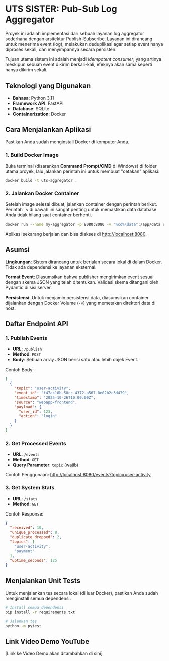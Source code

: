 # UTS SISTER: Pub-Sub Log Aggregator

Proyek ini adalah implementasi dari sebuah layanan log aggregator sederhana dengan arsitektur Publish-Subscribe. Layanan ini dirancang untuk menerima event (log), melakukan deduplikasi agar setiap event hanya diproses sekali, dan menyimpannya secara persisten.

Tujuan utama sistem ini adalah menjadi *idempotent consumer*, yang artinya meskipun sebuah event dikirim berkali-kali, efeknya akan sama seperti hanya dikirim sekali.

## Teknologi yang Digunakan

* **Bahasa**: Python 3.11
* **Framework API**: FastAPI
* **Database**: SQLite
* **Containerization**: Docker

## Cara Menjalankan Aplikasi

Pastikan Anda sudah menginstall Docker di komputer Anda.

### 1. Build Docker Image

Buka terminal (disarankan **Command Prompt/CMD** di Windows) di folder utama proyek, lalu jalankan perintah ini untuk membuat "cetakan" aplikasi:

```bash
docker build -t uts-aggregator .
```

### 2. Jalankan Docker Container

Setelah image selesai dibuat, jalankan container dengan perintah berikut. Perintah `-v` di bawah ini sangat penting untuk memastikan data database Anda tidak hilang saat container berhenti.

```bash
docker run --name my-aggregator -p 8080:8080 -v "%cd%\data":/app/data uts-aggregator
```

Aplikasi sekarang berjalan dan bisa diakses di [http://localhost:8080](http://localhost:8080).

## Asumsi

**Lingkungan**: Sistem dirancang untuk berjalan secara lokal di dalam Docker. Tidak ada dependensi ke layanan eksternal.

**Format Event**: Diasumsikan bahwa publisher mengirimkan event sesuai dengan skema JSON yang telah ditentukan. Validasi skema ditangani oleh Pydantic di sisi server.

**Persistensi**: Untuk menjamin persistensi data, diasumsikan container dijalankan dengan Docker Volume (`-v`) yang memetakan direktori data di host.

## Daftar Endpoint API

### 1. Publish Events

- **URL**: `/publish`
- **Method**: `POST`
- **Body**: Sebuah array JSON berisi satu atau lebih objek Event.

Contoh Body:

```json
[
  {
    "topic": "user-activity",
    "event_id": "f47ac10b-58cc-4372-a567-0e02b2c3d479",
    "timestamp": "2025-10-26T10:00:00Z",
    "source": "webapp-frontend",
    "payload": {
      "user_id": 123,
      "action": "login"
    }
  }
]
```

### 2. Get Processed Events

- **URL**: `/events`
- **Method**: `GET`
- **Query Parameter**: `topic` (wajib)

Contoh Penggunaan: [http://localhost:8080/events?topic=user-activity](http://localhost:8080/events?topic=user-activity)

### 3. Get System Stats

- **URL**: `/stats`
- **Method**: `GET`

Contoh Response:

```json
{
  "received": 10,
  "unique_processed": 8,
  "duplicate_dropped": 2,
  "topics": [
    "user-activity",
    "payment"
  ],
  "uptime_seconds": 125
}
```

## Menjalankan Unit Tests

Untuk menjalankan tes secara lokal (di luar Docker), pastikan Anda sudah menginstall semua dependensi.

```bash
# Install semua dependensi
pip install -r requirements.txt

# Jalankan tes
python -m pytest
```

## Link Video Demo YouTube

[Link ke Video Demo akan ditambahkan di sini]
